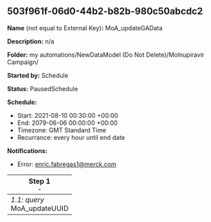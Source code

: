 ## 503f961f-06d0-44b2-b82b-980c50abcdc2

**Name** (not equal to External Key)**:** MoA_updateGAData

**Description:** n/a

**Folder:** my automations/NewDataModel (Do Not Delete)/Molnupiravir Campaign/

**Started by:** Schedule

**Status:** PausedSchedule

**Schedule:**

* Start: 2021-08-10 00:30:00 +00:00
* End: 2079-06-06 00:00:00 +00:00
* Timezone: GMT Standard Time
* Recurrance: every hour until end date

**Notifications:**

* Error: enric.fabregas1@merck.com

| Step 1<br>_<small>-</small>_ |
| --- |
| _1.1: query_<br>MoA_updateUUID |
